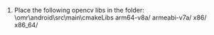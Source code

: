 1. Place the following opencv libs in the folder: \omr\android\src\main\cmakeLibs
arm64-v8a/
armeabi-v7a/
x86/
x86_64/

